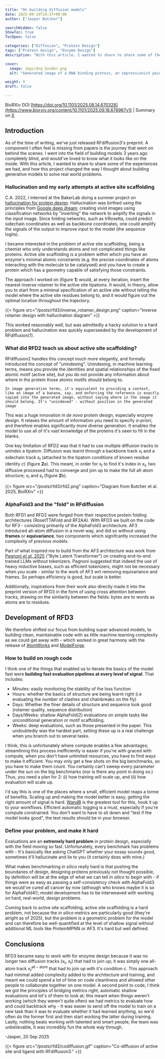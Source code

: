 ```yaml
---
title: "On building diffusion models"
date: 2025-09-19T14:37+00:00
author: ["Jasper Butcher"]

searchHidden: false
ShowToc: true
TocOpen: false

categories: ["Diffusion", "Protein Design"]
tags: ["Protein design", "Enzyme Design"]
description: "With this article, I wanted to share to share some of the experiences we had building RFD3, and how this project changed the way I thought about building generative models to solve real world problems."

cover:
  image: imgs/dna_binder.png
  alt: "Generated image of a DNA binding protein, an impressionist painting painted in the style of an exploding nebula"

weight: 9
draft: false

---
```

BioRXiv DOI [https://doi.org/10.1101/2025.08.14.670328](https://www.biorxiv.org/content/10.1101/2025.09.18.676967v1) | Summary on [X](https://x.com/butcher_jasper/status/1968900323071713320)

## Introduction
As of the time of writing, we've just released RFdiffusion3's preprint. A component I often feel is missing from papers is the journey that went on behind the scenes. I went into the field of building models 3 years ago completely blind, and would've loved to know what it looks like on the inside. With this article, I wanted to share to share some of the experiences we had, and how this project changed the way I thought about building generative models to solve real world problems.

### Hallucination and my early attempts at active site scaffolding

C.A. 2022, I interned at the BakerLab doing a summer project on [hallucination for protein design](https://www.nature.com/articles/s41586-021-04184-w). Hallucination was birthed using the principles from [Google deep dream](https://research.google/blog/inceptionism-going-deeper-into-neural-networks/); creating vivid images using classification networks by "inverting" the network to amplify the signals in the input image. Since folding networks, such as trRosetta, could predict sidechain coordinates as well as backbone coordinates, one could amplify the signals of the output to improve input to the model (the sequence logits).

I became interested in the problem of active site scaffolding, being a chemist who only understands atoms and not complicated things like proteins. Active site scaffolding is a problem within which you have an enzyme's minimal atomic constraints (e.g. the precise coordinates of atoms interacting with the molecule to be catalysed) and you have to create a protein which has a geometry capable of satisfying those constraints.

The approach I worked on (figure **1**) would, at every iteration, insert the nearest inverse rotamer to the active site tipatoms. It would, in theory, allow you to start from a minimal specification of an active site without telling the model where the active site residues belong to, and it would figure out the optimal location throughout the trajectory.

{{< figure src="/posts/rfd3/inverse_rotamer_design.png" caption="Inverse rotamer design with hallucination diagram" >}}

This worked reasonably well, but was admittedly a hacky solution to a hard problem and hallucination was quickly superseeded by the development of RFdiffusion(1).

### What did RFD2 teach us about active site scaffolding?
RFdiffusion2 handles this concept much more elegantly, and formally introduced the concept of "unindexing". Unindexing, in machine learning terms, means you provide the identities and spatial relationships of the fixed atomic motif (active site), but you do not provide any information about where in the protein those atomic motifs should belong to.

`In image generation terms, it's equivalent to providing a context, like an image of a banana, say, and enforcing the reference is exactly copied into the generated image, without saying where in the image it should belong. It's "unindexed" - without position in the generated image`

This was a huge innovation in *de novo* protein design, especially enzyme design. It relaxes the amount of information you need to specify *a-priori*, and therefore enables significantly more diverse generation. It enables the model to use all of it's vast knowledge of the proteins it's seen to fill in the blanks.

One key limitaiton of RFD2 was that it had to use multiple diffusion tracks to unindex a tipatom. Diffusion was learnt through a backbone track $x_t$ and a sidechain track $s_t$ (attached to the tipatom conditions of known residue identity $c$) (figure **2**a). This meant, in order for $s_t$ to find it's index in $x_t$, two diffusive processed had to converge and join up to make the full all-atom structure; $x_t$ and $s_t$ (figure **2**b).

{{< figure src="/posts/rfd3/rfd2.png" caption="Diagram from Butcher et al. 2025, BioRXiv" >}}

### AlphaFold3 and the "fold" in RFdiffusion
Both RFD1 and RFD2 were forged from their respective protein folding architectures (RosetTTAFold and RF2AA). With RFD3 we built on the code for RF3 - consisting primarily of the AlphaFold3 architecture. AF3 introduced all-atom diffusion in a novel way, and did so without using **frames** or **equivariance**, two components which signifcantly increased the complexity of previous models.

Part of what inspired me to build from the AF3 architecture was work from [Pagnoni *et al.* 2025](https://aclanthology.org/2025.acl-long.453/) ("Byte Latent Transformer") on creating end-to-end trained LLMs without tokenizers. Pagnoni suggested that indeed the use of heavy inductive biases, such as efficient tokenizers, might not be necessary when you scale - similar to the work of AF3 wrt removing equivariance and frames. So perhaps efficiency is good, but scale is better.

Additionally, inspirations from their work also directly made it into the preprint version of RFD3 in the form of using cross attention between tracks, drawing on the similarity between the fields: bytes are to words as atoms are to residues. 
## Development of RFD3
We therefore shifted our focus from building super advanced models, to building clean, maintainable code with as little machine learning complexity as we could get away with - which worked in great harmony with the release of [AtomWorks](https://www.biorxiv.org/content/10.1101/2025.08.14.670328v1) and [ModelForge](https://github.com/RosettaCommons/modelforge).
### How to build on rough code
I think one of the things that enabled us to iterate the basics of the model fast were **building fast evaluation pipelines at every level of signal**. That includes:
- Minutes: easily monitoring the stability of the loss function
- Hours: whether the basics of structure are being learnt right (i.e evaluating the number of clashes and chainbreaks on the fly)
- Days: Whether the finer details of structure and sequence look good (rotamer quality, sequence distribution)
- Days/Weeks: shallow AlphaFold(2) evaluations on simple tasks like unconditional generation or motif scaffolding. 
- Weeks: deep evaluations, such as those presented in the paper. This undoubtedly was the hardest part, setting these up is a real challenge when you branch out to several tasks.

I think, this is unfortunately where compute enables a few advantages; streamlining this process inefficiently is easier if you're with graced with compute, when you don't have unlimited resources, you have to find ways to make it efficient. You may only get a few shots on the big benchmarks, so you have to make them count. You certainly can't sweep every parameter under the sun on the big benchmarks (nor is there any point in doing so.) Thus, you need a plan for 2: (i) how training will scale up, and (ii) how evaluation will scale up.

I'd say this is one of the places where a small, efficient model reaps a tonne of benefits. Scaling up and making the model better is easy, getting the right amount of signal is hard. [WandB](wandb.ai) is the greatest tool for this, hook it up to your workflows. Efficient automatic logging is a must, especially if you're compute constrained. You don't want to have to sit down and "test if the model looks good", the test results should be in your browser.
### Define your problem, and make it hard
Evaluations are an **extremely hard problem** in protein design, especially with the field moving so fast. Unfortunately, every benchmark has problems with  - It's basically like asking ChatGPT whether your essay sounds good, sometimes it'll hallucinate and lie to you (it certainly does with mine.)

What makes benchmarking *in silico* really hard is that pushing the boundaries of design, designing proteins previously not thought possible, by definition will be at the edge of what we can tell *in silico* to begin with - if things were as easy as passing a self-consistency check with AlphaFold3 we would've cured all cancer by now (although who knows maybe it is so for AlphaFold4!); model development has to be interweaved with working on hard, real-world, design problems.

Coming back to active site scaffolding, active site scaffolding is a hard problem, not because the *in silico* metrics are particularly good (they're alright as of 2025), but the problem is a geometric problem for the model and can therefore be well-quantified at the level of shallow signal without additional ML tools like ProteinMPNN or AF3. It's hard but well defined.
## Conclusions
RFD3 became easy to work with for enzyme design because it was no longer two diffusion tracks ($x_t$, $s_t$) that had to join up; it was simply one all-atom track $x_t^{\mathrm{all-atom}}$ that had to join up with it's condition $c$. This approach had minimal added complexity added to the architecture and training, and meant we could spend a lot of time on code cleanliness and allowed other people to collaborate together on one model. A second point to code, I think we got the principles of bridging metrics right; automatic shallow evaluations and lot's of them to look at; this meant when things weren't working (which they weren't quite often) we had metrics to evaluate how and could backtrack why - It was easier to send off the model to train on a new task than it was to evaluate whether it had learned anything, so we'd often do the former first and then start working the latter during training. Lastly, nothing beats working with talented and smart people, the team was unbelievable, it was incredibly fun the whole way through.

-Jasper,
20 Sep 2025

{{< figure src="/posts/rfd3/codiffusion.gif" caption="Co-diffusion of active site and ligand with RFdiffusion3." >}}
